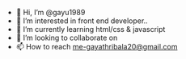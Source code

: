 - 👋 Hi, I’m @gayu1989
- 👀 I’m interested in front end developer..
- 🌱 I’m currently learning html/css & javascript
- 💞️ I’m looking to collaborate on  
- 📫 How to reach me-gayathribala20@gmail.com
<!---
gayu1989/gayu1989 is a ✨ special ✨ repository because its `README.md` (this file) appears on your GitHub profile.
You can click the Preview link to take a look at your changes.
--->
